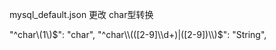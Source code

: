  mysql_default.json 
 更改 char型转换
 
 "^char\\(1\\)$": "char",
    "^char\\(([2-9]\\d+)|([2-9])\\)$": "String",    